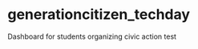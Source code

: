 generationcitizen_techday
=========================

Dashboard for students organizing civic action
test
